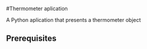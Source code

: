 #Thermometer aplication

A Python aplication that presents a thermometer object

## Prerequisites




